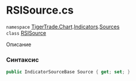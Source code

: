 
# RSISource.cs
`namespace` [TigerTrade.Chart](../../../TigerTrade.Chart.md).[Indicators](../../../TigerTrade.Chart/Indicators.md).[Sources](../../../TigerTrade.Chart/Indicators/Sources.md)  
    `class` [RSISource](../../RSISource.cs.md)

Описание

### Синтаксис
```csharp
public IndicatorSourceBase Source { get; set; }
```

